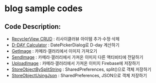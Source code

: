 # blog sample codes


## Code Description: 
- [RecyclerView CRUD](https://teamblog.tistory.com/10) : 리사이클러뷰 아이템 추가·수정·삭제
- [D-DAY Calculator](https://teamblog.tistory.com/15) : DatePickerDialog로 D-day 계산하기
- [GetImage](https://teamblog.tistory.com/18) : 카메라·갤러리에서 이미지 가져오기
- [SendImage](https://teamblog.tistory.com/22) : 카메라·갤러리에서 가져온 이미지 다른 액티비티에 전달하기
- [UploadImage](https://teamblog.tistory.com/24) : 카메라·갤러리에서 가져온 이미지 Firebase에 저장하기
- [StoreObjectBySplitString](https://teamblog.tistory.com/25) : SharedPreferences, split()으로 객체 저장하기
- [StoreObjectUsingJson](https://teamblog.tistory.com/28) : SharedPreferences, JSON으로 객체 저장하기